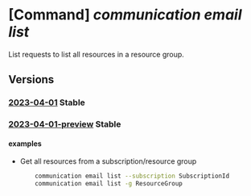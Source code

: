 # [Command] _communication email list_

List requests to list all resources in a resource group.

## Versions

### [2023-04-01](/Resources/mgmt-plane/L3N1YnNjcmlwdGlvbnMve30vcmVzb3VyY2Vncm91cHMve30vcHJvdmlkZXJzL21pY3Jvc29mdC5jb21tdW5pY2F0aW9uL2VtYWlsc2VydmljZXM=/2023-04-01.xml) **Stable**

<!-- mgmt-plane /subscriptions/{}/resourcegroups/{}/providers/microsoft.communication/emailservices 2023-04-01 -->

### [2023-04-01-preview](/Resources/mgmt-plane/L3N1YnNjcmlwdGlvbnMve30vcHJvdmlkZXJzL21pY3Jvc29mdC5jb21tdW5pY2F0aW9uL2VtYWlsc2VydmljZXM=/2023-04-01-preview.xml) **Stable**

<!-- mgmt-plane /subscriptions/{}/providers/microsoft.communication/emailservices 2023-04-01-preview -->
<!-- mgmt-plane /subscriptions/{}/resourcegroups/{}/providers/microsoft.communication/emailservices 2023-04-01-preview -->

#### examples

- Get all resources from a subscription/resource group
    ```bash
        communication email list --subscription SubscriptionId
        communication email list -g ResourceGroup
    ```
